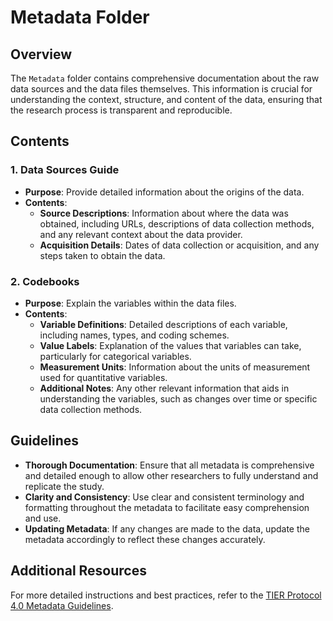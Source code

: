 # Metadata Folder

## Overview

The `Metadata` folder contains comprehensive documentation about the raw data sources and the data files themselves. This information is crucial for understanding the context, structure, and content of the data, ensuring that the research process is transparent and reproducible.

## Contents

### 1. Data Sources Guide
- **Purpose**: Provide detailed information about the origins of the data.
- **Contents**:
  - **Source Descriptions**: Information about where the data was obtained, including URLs, descriptions of data collection methods, and any relevant context about the data provider.
  - **Acquisition Details**: Dates of data collection or acquisition, and any steps taken to obtain the data.

### 2. Codebooks
- **Purpose**: Explain the variables within the data files.
- **Contents**:
  - **Variable Definitions**: Detailed descriptions of each variable, including names, types, and coding schemes.
  - **Value Labels**: Explanation of the values that variables can take, particularly for categorical variables.
  - **Measurement Units**: Information about the units of measurement used for quantitative variables.
  - **Additional Notes**: Any other relevant information that aids in understanding the variables, such as changes over time or specific data collection methods.

## Guidelines

- **Thorough Documentation**: Ensure that all metadata is comprehensive and detailed enough to allow other researchers to fully understand and replicate the study.
- **Clarity and Consistency**: Use clear and consistent terminology and formatting throughout the metadata to facilitate easy comprehension and use.
- **Updating Metadata**: If any changes are made to the data, update the metadata accordingly to reflect these changes accurately.

## Additional Resources

For more detailed instructions and best practices, refer to the [TIER Protocol 4.0 Metadata Guidelines](https://www.projecttier.org/tier-protocol/protocol-4-0/root/data/originaldata/metadata/).